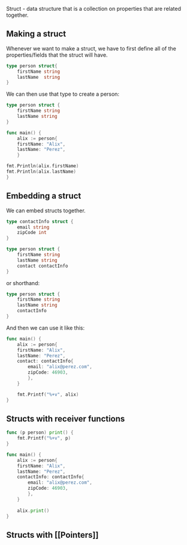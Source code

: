 Struct - data structure that is a collection on properties that are related together.

## Making a struct
Whenever we want to make a struct, we have to first define all of the properties/fields that the struct will have.

```go
type person struct{
	firstName string
	lastName  string
}
```

We can then use that type to create a person:

```go
type person struct {
	firstName string
	lastName string
}

func main() {
	alix := person{
	firstName: "Alix",
	lastName: "Perez",
	}

fmt.Println(alix.firstName)
fmt.Println(alix.lastName)
}
```

## Embedding a struct
We can embed structs together.

```go
type contactInfo struct {
	email string
	zipCode int
}

type person struct {
	firstName string
	lastName string
	contact contactInfo
}
```

or shorthand:
```go
type person struct {
	firstName string
	lastName string
	contactInfo
}
```

And then we can use it like this:
```go
func main() {
	alix := person{
	firstName: "Alix",
	lastName: "Perez",  
	contact: contactInfo{
		email: "alix@perez.com",
		zipCode: 46903,
		},
	}

	fmt.Printf("%+v", alix)
}
```

## Structs with receiver functions
```go
func (p person) print() {
	fmt.Printf("%+v", p)
}

func main() {
	alix := person{
	firstName: "Alix",
	lastName: "Perez",
	contactInfo: contactInfo{
		email: "alix@perez.com",
		zipCode: 46903,
		},
	}
	
	alix.print()
}
```

## Structs with [[Pointers]]
